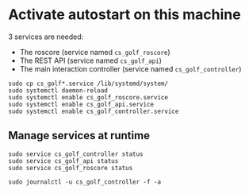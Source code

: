 # Activate autostart on this machine

3 services are needed:
* The roscore (service named `cs_golf_roscore`)
* The REST API (service named `cs_golf_api`)
* The main interaction controller (service named `cs_golf_controller`)

```
sudo cp cs_golf*.service /lib/systemd/system/
sudo systemctl daemon-reload
sudo systemctl enable cs_golf_roscore.service
sudo systemctl enable cs_golf_api.service
sudo systemctl enable cs_golf_controller.service
```

## Manage services at runtime

```
sudo service cs_golf_controller status
sudo service cs_golf_api status
sudo service cs_golf_roscore status

sudo journalctl -u cs_golf_controller -f -a
```